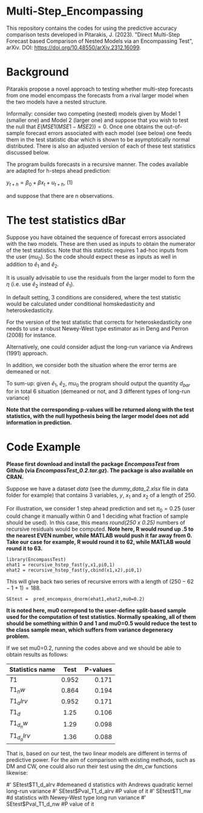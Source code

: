 # Multi-Step_Encompassing
This repository contains the codes for using the predictive accuracy comparison tests developed in Pitarakis, J. (2023). "Direct Multi-Step Forecast based Comparison
of Nested Models via an Encompassing Test", arXiv. DOI: https://doi.org/10.48550/arXiv.2312.16099.

# Background
Pitarakis propose a novel approach to testing whether multi-step forecasts from one model encompass the forecasts from a rival larger model when the two models have a nested structure.


Informally: consider two competing (nested) models given by Model 1 (smaller one) and Model 2 (larger one) and suppose that you wish to test the null that 
$E(MSE1(MSE1-MSE2))=0$. 
Once one obtains the out-of-sample forecast errors associated with each model (see below) one feeds them in the test statistic dbar which is shown to be asymptotically normal distributed. There is also an adjusted version of each of these test statistics discussed below.

The program builds forecasts in a recursive manner. The codes available are adapted for h-steps ahead prediction: 

$y_{t+h} = β_0 + βx_t + u_{t+h}$, (1)

and suppose that there are n observations. 

# The test statistics dBar
Suppose you have obtained the sequence of forecast errors associated with the two models. These are then used as inputs to obtain the numerator of the test statistics. Note that this statistic requires 1 ad-hoc inputs from the user ($mu_0$). So the code should expect these as inputs as well in addition to $\hat{e}_1$ and $\hat{e}_2$. 

It is usually advisable to use the residuals from the larger model to form the $\eta$ (i.e. use $\hat{e}_2$ instead of $\hat{e}_1$). 

In default setting, 3 conditions are considered, where the test statistic would be calculated under conditional homskedasticity and heteroskedasticity.

For the version of the test statistic that corrects for heteroskedasticity one needs to use a robust Newey-West type estimator as in Deng and Perron (2008) for instance.

Alternatively, one could consider adjust the long-run variance via Andrews (1991) approach. 

In addition, we consider both the situation where the error terms are demeaned or not.

To sum-up: given $\hat{e}_1$, $\hat{e}_2$, $mu_0$ the program should output the quantity $d_{bar}$ for in total 6 situation (demeaned or not, and 3 different types of long-run variance)

**Note that the corresponding p-values will be returned along with the test statistics, with the null hypothesis being the larger model does not add information in prediction.**

# Code Example

**Please first download and install the package *EncompassTest* from Github (via *EncompassTest_0.2.tar.gz*). The package is also available on CRAN.**

Suppose we have a dataset *data* (see the *dummy_data_2.xlsx* file in data folder for example) that contains 3 variables, $y$, $x_1$ and $x_2$ of a length of 250. 

For illustration, we consider 1 step ahead prediction and set $\pi_0 = 0.25$ (user could change it manually within 0 and 1 deciding what fraction of sample should be used). In this case, this means *round(250 x 0.25)* numbers of recursive residuals would be computed. **Note here, R would round up .5 to the nearest EVEN number, while MATLAB would push it far away from 0. Take our case for example, R would round it to 62, while MATLAB would round it to 63.**

`library(EncompassTest)`<br />
`ehat1 = recursive_hstep_fast(y,x1,pi0,1)`<br />
`ehat2 = recursive_hstep_fast(y,cbind(x1,x2),pi0,1)`<br />

This will give back two series of recursive errors with a length of $(250-62-1+1)=188$. 

`SEtest =  pred_encompass_dnorm(ehat1,ehat2,mu0=0.2)`<br />


**It is noted here, mu0 correpond to the user-define split-based sample used for the computation of test statistics. Normally speaking, all of them should be something within 0 and 1 and mu0=0.5 would reduce the test to the class sample mean, which suffers from variance degeneracy problem.** 


If we set mu0=0.2, running the codes above and we should be able to obtain results as follows:

| Statistics name        | Test           | P-values  |
| ---------------------- |:--------------:| ---------:|
| $T1$                   | 0.952          | 0.171     |
| $T1_nw$                | 0.864          | 0.194     |
| $T1_alrv$              | 0.952          | 0.171     |
| $T1_d$                 | 1.25           | 0.106     |
| $T1_d_nw$              | 1.29           | 0.098     |
| $T1_d_alrv$            | 1.36           | 0.088     |

That is, based on our test, the two linear models are different in terms of predictive power. For the aim of comparison with existing methods, such as DM and CW, one could also run their test using the *dm_cw* functions likewise:

#' SEtest$T1_d_alrv     #demeaned d statistics with Andrews quadratic kernel long-run variance
#' SEtest$Pval_T1_d_alrv  #P value of it
#' SEtest$T1_nw     #d statistics with Newey-West type long run variance
#' SEtest$Pval_T1_d_nw  #P value of it
